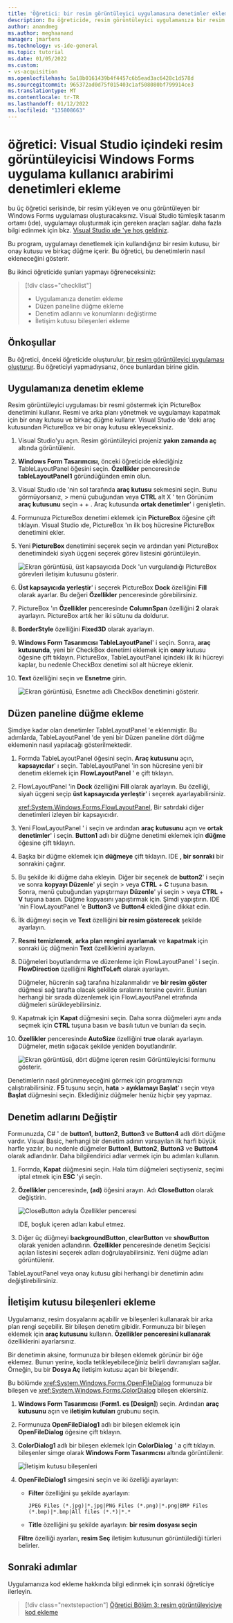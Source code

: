 ```yaml
---
title: 'Öğretici: bir resim görüntüleyici uygulamasına denetimler ekleme.'
description: Bu öğreticide, resim görüntüleyici uygulamanıza bir resim kutusu, onay kutusu ve düğme eklersiniz.
author: anandmeg
ms.author: meghaanand
manager: jmartens
ms.technology: vs-ide-general
ms.topic: tutorial
ms.date: 01/05/2022
ms.custom:
- vs-acquisition
ms.openlocfilehash: 5a18b0161439b4f4457c6b5ead3ac6428c1d578d
ms.sourcegitcommit: 965372ad0d75f015403c1af508080bf799914ce3
ms.translationtype: MT
ms.contentlocale: tr-TR
ms.lasthandoff: 01/12/2022
ms.locfileid: "135808663"
---
```

# <a name="tutorial-add-ui-controls-to-the-picture-viewer-windows-forms-app-in-visual-studio"></a>öğretici: Visual Studio içindeki resim görüntüleyicisi Windows Forms uygulama kullanıcı arabirimi denetimleri ekleme

bu üç öğretici serisinde, bir resim yükleyen ve onu görüntüleyen bir Windows Forms uygulaması oluşturacaksınız.
Visual Studio tümleşik tasarım ortamı (ıde), uygulamayı oluşturmak için gereken araçları sağlar.
daha fazla bilgi edinmek için bkz. [Visual Studio ıde 'ye hoş geldiniz](../get-started/visual-studio-ide.md).

Bu program, uygulamayı denetlemek için kullandığınız bir resim kutusu, bir onay kutusu ve birkaç düğme içerir.
Bu öğretici, bu denetimlerin nasıl ekleneceğini gösterir.

Bu ikinci öğreticide şunları yapmayı öğreneceksiniz:

> [!div class="checklist"]
> - Uygulamanıza denetim ekleme
> - Düzen paneline düğme ekleme
> - Denetim adlarını ve konumlarını değiştirme
> - İletişim kutusu bileşenleri ekleme

## <a name="prerequisites"></a>Önkoşullar

Bu öğretici, önceki öğreticide oluşturulur, [bir resim görüntüleyici uygulaması oluşturur](tutorial-windows-forms-picture-viewer-layout.md).
Bu öğreticiyi yapmadıysanız, önce bunlardan birine gidin.

## <a name="add-controls-to-your-application"></a>Uygulamanıza denetim ekleme
Resim görüntüleyici uygulaması bir resmi göstermek için PictureBox denetimini kullanır.
Resmi ve arka planı yönetmek ve uygulamayı kapatmak için bir onay kutusu ve birkaç düğme kullanır.
Visual Studio ıde 'deki araç kutusundan PictureBox ve bir onay kutusu ekleyeceksiniz.

1. Visual Studio'yu açın. Resim görüntüleyici projeniz **yakın zamanda aç** altında görüntülenir.

1. **Windows Form Tasarımcısı**, önceki öğreticide eklediğiniz TableLayoutPanel öğesini seçin.
   **Özellikler** penceresinde **tableLayoutPanel1** göründüğünden emin olun.

1. Visual Studio ıde 'nin sol tarafında **araç kutusu** sekmesini seçin. Bunu görmüyorsanız,   >  menü çubuğundan veya **CTRL** alt X ' ten Görünüm **araç kutusunu** seçin +  + .
   Araç kutusunda **ortak denetimler**' i genişletin.

1. Formunuza PictureBox denetimi eklemek için **PictureBox** öğesine çift tıklayın. Visual Studio ıde, PictureBox 'ın ilk boş hücresine PictureBox denetimini ekler.

1. Yeni **PictureBox** denetimini seçerek seçin ve ardından yeni PictureBox denetimindeki siyah üçgeni seçerek görev listesini görüntüleyin.

   ![Ekran görüntüsü, üst kapsayıcıda Dock 'un vurgulandığı PictureBox görevleri iletişim kutusunu gösterir.](../ide/media/tutorial-windows-forms-picture-viewer-controls/picture-box-tasks-dialog.png)

1. **Üst kapsayıcıda yerleştir**' i seçerek PictureBox **Dock** özelliğini **Fill** olarak ayarlar.
   Bu değeri **Özellikler** penceresinde görebilirsiniz.

1. PictureBox 'ın **Özellikler** penceresinde **ColumnSpan** özelliğini **2** olarak ayarlayın.
   PictureBox artık her iki sütunu da doldurur.

1. **BorderStyle** özelliğini **Fixed3D** olarak ayarlayın.

1. **Windows Form Tasarımcısı** **TableLayoutPanel**' i seçin.
   Sonra, **araç kutusunda**, yeni bir CheckBox denetimi eklemek için **onay** kutusu öğesine çift tıklayın.
   PictureBox, TableLayoutPanel içindeki ilk iki hücreyi kaplar, bu nedenle CheckBox denetimi sol alt hücreye eklenir.

1. **Text** özelliğini seçin ve **Esnetme** girin.

    ![Ekran görüntüsü, Esnetme adlı CheckBox denetimini gösterir.](../ide/media/tutorial-windows-forms-picture-viewer-controls/checkbox-named-stretch.png)

## <a name="add-buttons-in-a-layout-panel"></a>Düzen paneline düğme ekleme

Şimdiye kadar olan denetimler TableLayoutPanel 'e eklenmiştir.
Bu adımlarda, TableLayoutPanel 'de yeni bir Düzen paneline dört düğme eklemenin nasıl yapılacağı gösterilmektedir.

1. Formda TableLayoutPanel öğesini seçin.
   **Araç kutusunu** açın, **kapsayıcılar**' ı seçin.
   TableLayoutPanel 'in son hücresine yeni bir denetim eklemek için **FlowLayoutPanel** ' e çift tıklayın.

1. FlowLayoutPanel 'in **Dock** özelliğini **Fill** olarak ayarlayın.
   Bu özelliği, siyah üçgeni seçip **üst kapsayıcıda yerleştir**' i seçerek ayarlayabilirsiniz.

   <xref:System.Windows.Forms.FlowLayoutPanel>, Bir satırdaki diğer denetimleri izleyen bir kapsayıcıdır.

1. Yeni FlowLayoutPanel ' i seçin ve ardından **araç kutusunu** açın ve **ortak denetimler**' i seçin.
   **Button1** adlı bir düğme denetimi eklemek için **düğme** öğesine çift tıklayın.

1. Başka bir düğme eklemek için **düğmeye** çift tıklayın. IDE **, bir sonraki** bir sonrakini çağırır.

1. Bu şekilde iki düğme daha ekleyin.
   Diğer bir seçenek de **button2**' i seçin ve sonra **kopyayı Düzenle**' yi seçin  >   veya **CTRL** + **C** tuşuna basın.
   Sonra, menü çubuğundan yapıştırmayı **Düzenle**' yi seçin  >   veya **CTRL** + **V** tuşuna basın.
   Düğme kopyasını yapıştırmak için. Şimdi yapıştırın. IDE 'nin FlowLayoutPanel 'e **Button3** ve **Button4** eklediğine dikkat edin.

1. İlk düğmeyi seçin ve **Text** özelliğini **bir resim gösterecek** şekilde ayarlayın.

1. **Resmi temizlemek**, **arka plan rengini ayarlamak** ve **kapatmak** için sonraki üç düğmenin **Text** özelliklerini ayarlayın.

1. Düğmeleri boyutlandırma ve düzenleme için FlowLayoutPanel ' i seçin. **FlowDirection** özelliğini **RightToLeft** olarak ayarlayın.

   Düğmeler, hücrenin sağ tarafına hizalanmalıdır ve **bir resim göster** düğmesi sağ tarafta olacak şekilde sıralarını tersine çevirir.
   Bunları herhangi bir sırada düzenlemek için FlowLayoutPanel etrafında düğmeleri sürükleyebilirsiniz.

1. Kapatmak için **Kapat** düğmesini seçin. Daha sonra düğmeleri aynı anda seçmek için **CTRL** tuşuna basın ve basılı tutun ve bunları da seçin.

1. **Özellikler** penceresinde **AutoSize** özelliğini **true** olarak ayarlayın.
   Düğmeler, metin sığacak şekilde yeniden boyutlandırılır.

    ![Ekran görüntüsü, dört düğme içeren resim Görüntüleyicisi formunu gösterir.](../ide/media/tutorial-windows-forms-picture-viewer-controls/buttons-autosize.png)

Denetimlerin nasıl görünmeyeceğini görmek için programınızı çalıştırabilirsiniz. **F5** tuşunu seçin, **hata**  >  **ayıklamayı Başlat**' ı seçin veya **Başlat** düğmesini seçin.
Eklediğiniz düğmeler henüz hiçbir şey yapmaz.

## <a name="change-control-names"></a>Denetim adlarını Değiştir

Formunuzda, C# ' de **button1**, **button2**, **Button3** ve **Button4** adlı dört düğme vardır.
Visual Basic, herhangi bir denetim adının varsayılan ilk harfi büyük harfle yazılır, bu nedenle düğmeler **Button1**, **Button2**, **Button3** ve **Button4** olarak adlandırılır.
Daha bilgilendirici adlar vermek için bu adımları kullanın.

1. Formda, **Kapat** düğmesini seçin.
   Hala tüm düğmeleri seçtiyseniz, seçimi iptal etmek için **ESC** 'yi seçin.

1. **Özellikler** penceresinde, **(ad)** öğesini arayın.
   Adı **CloseButton** olarak değiştirin.

   ![CloseButton adıyla Özellikler penceresi](../ide/media/tutorial-windows-forms-picture-viewer-controls/close-button-name-property.png)

   IDE, boşluk içeren adları kabul etmez.

1. Diğer üç düğmeyi **backgroundButton**, **clearButton** ve **showButton** olarak yeniden adlandırın.
   **Özellikler** penceresinde denetim Seçicisi açılan listesini seçerek adları doğrulayabilirsiniz.
   Yeni düğme adları görüntülenir.

TableLayoutPanel veya onay kutusu gibi herhangi bir denetimin adını değiştirebilirsiniz.

## <a name="add-dialog-components"></a>İletişim kutusu bileşenleri ekleme

Uygulamanız, resim dosyalarını açabilir ve bileşenleri kullanarak bir arka plan rengi seçebilir.
Bir bileşen denetim gibidir.
Formunuza bir bileşen eklemek için **araç kutusunu** kullanın.
**Özellikler penceresini kullanarak** özelliklerini ayarlarsınız.

Bir denetimin aksine, formunuza bir bileşen eklemek görünür bir öğe eklemez.
Bunun yerine, kodla tetikleyebileceğiniz belirli davranışları sağlar.
Örneğin, bu bir **Dosya Aç** iletişim kutusu açan bir bileşendir.

Bu bölümde <xref:System.Windows.Forms.OpenFileDialog> formunuza bir bileşen ve <xref:System.Windows.Forms.ColorDialog> bileşen eklersiniz.

1. **Windows Form Tasarımcısı** (**Form1. cs [Design]**) seçin. Ardından **araç kutusunu** açın ve **iletişim kutuları** grubunu seçin.

1. Formunuza **OpenFileDialog1** adlı bir bileşen eklemek için **OpenFileDialog** öğesine çift tıklayın.

1. **ColorDialog1** adlı bir bileşen eklemek Için **ColorDialog** ' a çift tıklayın.
   bileşenler simge olarak **Windows Form Tasarımcısı** altında görüntülenir.

   ![İletişim kutusu bileşenleri](../ide/media/tutorial-windows-forms-picture-viewer-controls/components-window-forms-designer.png)

1. **OpenFileDialog1** simgesini seçin ve iki özelliği ayarlayın:

   - **Filter** özelliğini şu şekilde ayarlayın:

     ```console
     JPEG Files (*.jpg)|*.jpg|PNG Files (*.png)|*.png|BMP Files (*.bmp)|*.bmp|All files (*.*)|*.*
     ```

   - **Title** özelliğini şu şekilde ayarlayın: **bir resim dosyası seçin**

   **Filtre** özelliği ayarları, **resim Seç** iletişim kutusunun görüntülediği türleri belirler.

## <a name="next-steps"></a>Sonraki adımlar

Uygulamanıza kod ekleme hakkında bilgi edinmek için sonraki öğreticiye ilerleyin.
> [!div class="nextstepaction"]
> [Öğretici Bölüm 3: resim görüntüleyiciye kod ekleme](tutorial-windows-forms-picture-viewer-code.md)
